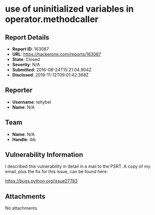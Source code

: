 # use of uninitialized variables in operator.methodcaller

## Report Details
- **Report ID**: 163087
- **URL**: https://hackerone.com/reports/163087
- **State**: Closed
- **Severity**: N/A
- **Submitted**: 2016-08-24T15:21:04.904Z
- **Disclosed**: 2019-11-12T09:01:42.368Z

## Reporter
- **Username**: tehybel
- **Name**: N/A

## Team
- **Name**: N/A
- **Handle**: ibb

## Vulnerability Information
I described this vulnerability in detail in a mail to the PSRT. A copy of my email, plus the fix for this issue, can be found here:

https://bugs.python.org/issue27783



## Attachments
No attachments
